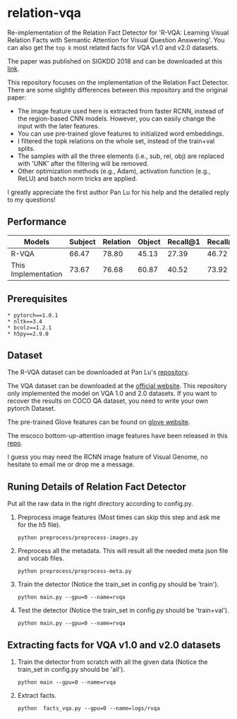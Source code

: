 # relation-vqa
Re-implementation of the Relation Fact Detector for 'R-VQA: Learning Visual Relation Facts with Semantic Attention for Visual Question Answering'. You can also get the ```top k``` most related facts for VQA v1.0 and v2.0 datasets.

The paper was published on SIGKDD 2018 and can be downloaded at this [link](http://www.kdd.org/kdd2018/accepted-papers/view/r-vqa-learning-visual-relation-facts-with-semantic-attention-for-visual-que).

This repository focuses on the implementation of the Relation Fact Detector. There are some slightly differences between this repository and the original paper:
* The image feature used here is extracted from faster RCNN, instead of the region-based CNN models. However, you can easily change the input 
with the later features.
* You can use pre-trained glove features to initialized word embeddings.
* I filtered the topk relations on the whole set, instead of the train+val splits.
* The samples with all the three elements (i.e., sub, rel, obj) are replaced with 'UNK' after the filtering will be removed.
* Other optimization methods (e.g., Adam), activation function (e.g., ReLU) and batch norm tricks are applied.

I greatly appreciate the first author Pan Lu for his help and the detailed reply to my questions!

## Performance 
Models 				| Subject | Relation | Object | Recall@1 | Recall@5 | Recall@10
------------------- | ------- | -------- | ------ | -------- | -------- | ---------
R-VQA  				| 66.47   | 78.80    | 45.13  | 27.39    | 46.72    | 54.10
This Implementation | 73.67   | 76.68    | 60.87  | 40.52    | 73.92    | 83.63

## Prerequisites
	* pytorch==1.0.1  
	* nltk==3.4  
	* bcolz==1.2.1  
	* h5py==2.9.0

## Dataset
The R-VQA dataset can be downloaded at Pan Lu's [repository](https://github.com/lupantech/rvqa). 

The VQA dataset can be downloaded at the 
[official website](https://visualqa.org/download.html). This repository only implemented the model on VQA 1.0 and 2.0 datasets. If you want to 
recover the results on COCO QA dataset, you need to write your own pytorch Dataset.

The pre-trained Glove features can be found on [glove website](https://nlp.stanford.edu/projects/glove/).

The mscoco bottom-up-attention image features have been released in this [repo](https://github.com/peteanderson80/bottom-up-attention).

I guess you may need the RCNN image feature of Visual Genome, no hesitate to email me or drop me a message.

## Runing Details of Relation Fact Detector
Put all the raw data in the right directory according to config.py.
1. Preprocess image features (Most times can skip this step and ask me for the h5 file).
	```
	python preprocess/preprocess-images.py 
	```
2. Preprocess all the metadata. This will result all the needed meta json file and vocab files.
	```
	python preprocess/preprocess-meta.py
	```
3. Train the detector (Notice the train_set in config.py should be 'train').
	```
	python main.py --gpu=0 --name=rvqa
	```
4. Test the detector (Notice the train_set in config.py should be 'train+val').
	```
	python main.py --gpu=0 --name=rvqa 
	```
## Extracting facts for VQA v1.0 and v2.0 datasets
1. Train the detector from scratch with all the given data (Notice the train_set in config.py should be 'all').
	```
	python main --gpu=0 --name=rvqa
	```
2. Extract facts.
	```
	python  facts_vqa.py --gpu=0 --name=logs/rvqa
	```
